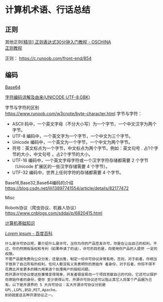# 计算机术语、行话总结







## 正则

 其他正则[[精华\] 正则表达式30分钟入门教程 - OSCHINA](https://www.oschina.net/question/12_9507) <br> [正则教程](http://www.runoob.com/regexp/regexp-syntax.html) <br>

正则：
https://c.runoob.com/front-end/854



## 编码

[Base64](https://blog.csdn.net/qq_20545367/article/details/79538530)

[字符编码详解及由来(UNICODE,UTF-8,GBK)](https://blog.csdn.net/stilling2006/article/details/4129700)



字节与字符的区别  
https://www.runoob.com/w3cnote/byte-character.html
字节与字符：

- ASCII 码中，一个英文字母（不分大小写）为一个字节，一个中文汉字为两个字节。
- UTF-8 编码中，一个英文字为一个字节，一个中文为三个字节。
- Unicode 编码中，一个英文为一个字节，一个中文为两个字节。
- 符号：英文标点为一个字节，中文标点为两个字节。例如：英文句号 . 占1个字节的大小，中文句号 。占2个字节的大小。
- UTF-16 编码中，一个英文字母字符或一个汉字字符存储都需要 2 个字节（Unicode 扩展区的一些汉字存储需要 4 个字节）。
- UTF-32 编码中，世界上任何字符的存储都需要 4 个字节。

Base16,Base32,Base64编码的介绍
https://blog.csdn.net/lili13897741554/article/details/82177472



Misc

Robots协议（爬虫协议、机器人协议）  
https://www.cnblogs.com/sddai/p/6820415.html

[计算机基础知识](https://juejin.cn/post/6932735219413811208)

[*Lorem* ipsum - 百度百科                     ](http://www.baidu.com/link?url=6Y29cD5OFFkDFytbCGiBwpR9IELrplUvZrn1WXldfwbIBvgzLklvvc7C_Jn9XVrVgd0_0THTLW9GZKGRuHo0_Z4u-5t3nWBog2gK6-GliTS&wd=&eqid=d36da5110000859300000003610a4757)

```
什么是许可协议呢，要介绍什么是许可，当你为你的产品签发许可，你是在让出自己的权利，不过，你仍然拥有版权和专利（如果申请了的话），许可的目的是，向使用你产品的人提供 一定的权限。
不管产品是免费向公众分发，还是出售，制定一份许可协议非常有用，否则，对于前者，你相当于放弃了自己所有的权利，任何人都没有义务表明你的原始作 者身份，对于后者，你将不得不花费比开发更多的精力用来逐个处理用户的授权问题。
而开源许可协议使这些事情变得简单，开发者很容易向一个项目贡献自己的代码，它还可以保护你原始作者的身份，使你 至少获得认可，开源许可协议还可以阻止其它人将某个产品据为己有。以下是开源界的 5 大许可协议：五大开源许可协议分别是GPL,LGPL,BSD,MIT,Apache。
BSD就是这五种开源协议之一。
```

